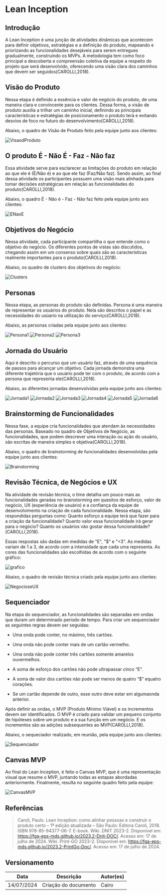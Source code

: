 # Lean Inception
## Introdução
A Lean Inception é uma junção de atividades dinâmicas que acontecem para definir objetivos, estratégias e a definição do produto, mapeando e priorizando as funcionalidades desejáveis para serem entregues gradualmente, construindo os MVPs. A metodologia tem como foco principal a descoberta e compreensão coletiva da equipe a respeito do projeto que será desenvolvido, oferecendo uma visão clara dos caminhos que devem ser seguidos(CAROLLI,2018).

## Visão do Produto
Nessa etapa é definido a essência e valor de negócio do produto, de uma maneira clara e convincente para os clientes. Dessa forma, a visão de produto auxilia a trilhar um caminho inicial, definindo as principais características e estratégias de posicionamento o produto terá e evitando desvios de foco no futuro do desenvolvimento(CAROLLI,2018).

Abaixo, o quadro de Visão de Produto feito pela equipe junto aos clientes:

![VisaodProduto](../assets/leaninception/visaoproduto.png)

## O produto É - Não É - Faz - Não faz
Essa atividade serve para esclarecer as limitações do produto em relação ao que ele é (É/Não é) e ao que ele faz (Faz/Não faz). Sendo assim, ao final dessa atividade os participantes possuem uma visão mais alinhada para tomar decisões estratégicas em relação as funcionalidades do produto(CAROLLI,2018).

Abaixo, o quadro É - Não é - Faz - Não faz feito pela equipe junto aos clientes:

![ENaoE](../assets/leaninception/EnaoEfaz.png)

## Objetivos do Negócio
Nessa atividade, cada participante compartilha o que entende como o objetivo do negócio. Os diferentes pontos de vistas são discutidos, chegando assim em um consenso sobre quais são as características realmente importantes para o produto(CAROLLI,2018).

Abaixo, os quadro de clusters dos objetivos do negócio:

![Clusters](../assets/leaninception/clusters.png)

## Personas
Nessa etapa, as personas do produto são definidas. Persona é uma maneira de representar os usuários do produto. Nela são descritos o papel e as necessidades do usúario na utilização do serviço(CAROLLI,2018). 

Abaixo, as personas criadas pela equipe junto aos clientes:

![Persona1](../assets/leaninception/persona1.png)
![Persona2](../assets/leaninception/persona2.png)
![Persona3](../assets/leaninception/persona3.png)

## Jornada do Usuário
Aqui é descrito o percurso que um usuário faz, através de uma sequência de passos para alcançar um objetivo. Cada jornada demonstra uma diferente trajetória que o usuário pode ter com o produto, de acordo com a persona que representa ele(CAROLLI,2018).

Abaixo, as diferentes jornadas desenvolvidas pela equipe junto aos clientes:

![Jornada1](../assets/leaninception/jornada1.png)
![Jornada2](../assets/leaninception/jornada2.png)
![Jornada3](../assets/leaninception/jornada3.png)
![Jornada4](../assets/leaninception/jornada4.png)
![Jornada5](../assets/leaninception/jornada5.png)
![Jornada6](../assets/leaninception/jornada6.png)

## Brainstorming de Funcionalidades
Nessa fase, a equipe cria funcionalidades que atendam às necessidades das personas. Baseado no quadro de Objetivos de Negócio, as funcionalidades, que podem descrever uma interação ou ação do usuário, são escritas de maneira simples e objetiva(CAROLLI,2018).

Abaixo, o quadro de brainstorming de funcionalidades desenvolvidas pela equipe junto aos clientes:

![Brainstorming](../assets/leaninception/brainstorming.png)

## Revisão Técnica, de Negócios e UX
Na atividade de revisão técnica, o time detalha um pouco mais as funcionalidades geradas no brainstorming em quesitos de esforço, valor de negócio, UX (experiência de usuário) e a confiança da equipe de desenvolvimento na criação de cada funcionalidade. Nessa etapa, são respondidas perguntas como: Quanto esforço a equipe terá que fazer para a criação da funcionalidade? Quanto valor essa funcionalidade irá gerar para o negócio? Quanto os usuários vão gostar dessa funcionalidade?(CAROLLI,2018).

Essas respostas são dadas em medidas de "E", "$" e "<3". As medidas variam de 1 a 3, de acordo com a intensidade que cada uma representa. As cores das funcionalidades são escolhidas de acordo com o seguinte gráfico:

![grafico](../assets/leaninception/graficoEsforco.png)

Abaixo, o quadro de revisão técnica criado pela equipe junto aos clientes:

![NegocioseUX](../assets/leaninception/negocioUX.png)

## Sequenciador
Na etapa do sequenciador, as funcionalidades são separadas em ondas que duram um determinado período de tempo. Para criar um sequenciador as seguintes regras devem ser seguidas:

- Uma onda pode conter, no máximo, três cartões.

- Uma onda não pode conter mais de um cartão vermelho.

- Uma onda não pode conter três cartões somente amarelos ouvermelhos.

- A soma de esforço dos cartões não pode ultrapassar cinco “E”.

- A soma de valor dos cartões não pode ser menos de quatro “$” equatro corações.

- Se um cartão depende de outro, esse outro deve estar em algumaonda anterior.

Após definir as ondas, o MVP (Produto Mínimo Viável) e os incrementos devem ser identificados. O MVP é criado para validar um pequeno conjunto de hipóteses sobre um produto e a sua função em um negócio. E os incrementos são as adições subsequentes ao MVP(CAROLLI,2018).  

Abaixo, o sequeciador realizado, em reunião, pela equipe junto aos clientes:

![Sequenciador](../assets/leaninception/sequenciador.png)

## Canvas MVP
Ao final do Lean Inception, é feito o Canvas MVP, que é uma representação visual que resume o MVP, juntando todas as estapas abordadas anteriormente. Finalmente, resulta no seguinte quadro feito pela equipe:

![CanvasMVP](../assets/leaninception/canvasmvp.png)

## Referências
>Caroli, Paulo. Lean Inception: como alinhar pessoas e construir o produto certo – 1ª edição atualizada – São Paulo: Editora Caroli, 2018. ISBN 978-85-94377-06-7. E-book. 
>Wiki. DNIT 2023-2. Disponível em: <a href="https://fga-eps-mds.github.io/2023.2-Dnit-DOC/">https://fga-eps-mds.github.io/2023.2-Dnit-DOC/</a>. Acesso em: 17 de julho de 2024. 
>Wiki. Print-GO 2023-2. Disponível em: <a href="https://fga-eps-mds.github.io/2023.2-PrintGo-Doc/">https://fga-eps-mds.github.io/2023.2-PrintGo-Doc/</a>. Acesso em: 17 de julho de 2024.

## Versionamento
|**Data**|**Descrição**|**Autor(es)**|
|--------|-------------|--------------|
| 14/07/2024 | Criação do documento | Cairo |